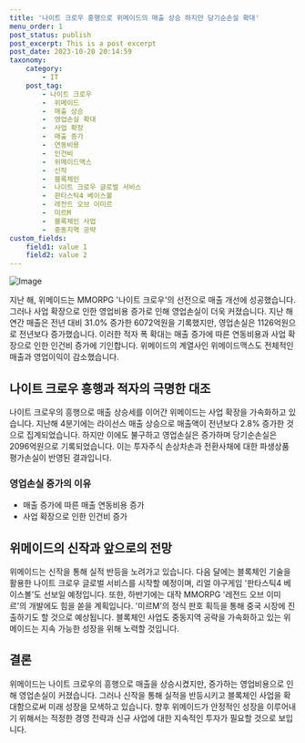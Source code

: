 ```yaml
---
title: '나이트 크로우 흥행으로 위메이드의 매출 상승 하지만 당기순손실 확대'
menu_order: 1
post_status: publish
post_excerpt: This is a post excerpt
post_date: 2023-10-20 20:14:59
taxonomy:
    category:
        - IT
    post_tag:
        - 나이트 크로우
        -  위메이드
        -  매출 상승
        -  영업손실 확대
        -  사업 확장
        -  매출 증가
        -  연동비용
        -  인건비
        -  위메이드맥스
        -  신작
        -  블록체인
        -  나이트 크로우 글로벌 서비스
        -  판타스틱4 베이스볼
        -  레전드 오브 이미르
        -  미르M
        -  블록체인 사업
        -  중동지역 공략
custom_fields:
    field1: value 1
    field2: value 2
---
```


![Image](https://imgnews.pstatic.net/image/648/2024/02/06/0000023166_001_20240206175701545.jpg?type=w647)


지난 해, 위메이드는 MMORPG '나이트 크로우'의 선전으로 매출 개선에 성공했습니다. 그러나 사업 확장으로 인한 영업비용 증가로 인해 영업손실이 더욱 커졌습니다. 지난 해 연간 매출은 전년 대비 31.0% 증가한 6072억원을 기록했지만, 영업손실은 1126억원으로 전년보다 증가했습니다. 이러한 적자 폭 확대는 매출 증가에 따른 연동비용과 사업 확장으로 인한 인건비 증가에 기인합니다. 위메이드의 계열사인 위메이드맥스도 전체적인 매출과 영업이익이 감소했습니다.

## 나이트 크로우 흥행과 적자의 극명한 대조

나이트 크로우의 흥행으로 매출 상승세를 이어간 위메이드는 사업 확장을 가속화하고 있습니다. 지난해 4분기에는 라이선스 매출 상승으로 매출액이 전년보다 2.8% 증가한 것으로 집계되었습니다. 하지만 이에도 불구하고 영업손실은 증가하며 당기순손실은 2096억원으로 기록되었습니다. 이는 투자주식 손상차손과 전환사채에 대한 파생상품평가손실이 반영된 결과입니다. 

### 영업손실 증가의 이유
- 매출 증가에 따른 매출 연동비용 증가
- 사업 확장으로 인한 인건비 증가

## 위메이드의 신작과 앞으로의 전망

위메이드는 신작을 통해 실적 반등을 노려가고 있습니다. 다음 달에는 블록체인 기술을 활용한 나이트 크로우 글로벌 서비스를 시작할 예정이며, 리얼 야구게임 '판타스틱4 베이스볼'도 선보일 예정입니다. 또한, 하반기에는 대작 MMORPG '레전드 오브 이미르'의 개발에도 힘을 쏟을 계획입니다. '미르M'의 정식 판호 획득을 통해 중국 시장에 진출하기도 할 것으로 예상됩니다. 블록체인 사업도 중동지역 공략을 가속화하고 있는 위메이드는 지속 가능한 성장을 위해 노력할 것입니다.

## 결론

위메이드는 나이트 크로우의 흥행으로 매출을 상승시켰지만, 증가하는 영업비용으로 인해 영업손실이 커졌습니다. 그러나 신작을 통해 실적을 반등시키고 블록체인 사업을 확대함으로써 미래 성장을 모색하고 있습니다. 향후 위메이드가 안정적인 성장을 이루어내기 위해서는 적정한 경영 전략과 신규 사업에 대한 지속적인 투자가 필요할 것으로 보입니다.
